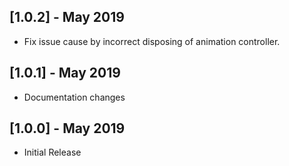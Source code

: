 ## [1.0.2] - May 2019

* Fix issue cause by incorrect disposing of animation controller.

## [1.0.1] - May 2019

* Documentation changes

## [1.0.0] - May 2019

* Initial Release
